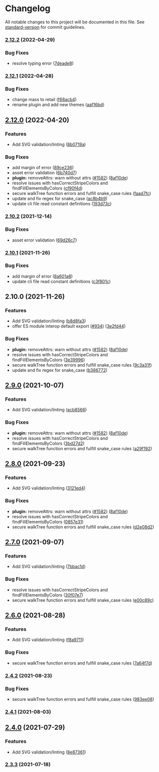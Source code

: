 # Changelog

All notable changes to this project will be documented in this file. See [standard-version](https://github.com/conventional-changelog/standard-version) for commit guidelines.

### [2.12.2](https://github.com/mbank-design/svgo/compare/v2.12.1...v2.12.2) (2022-04-29)


### Bug Fixes

* resolve typing error ([7deade8](https://github.com/mbank-design/svgo/commit/7deade8ec339b0b58828b05a7edb5afb8cf96495))

### [2.12.1](https://github.com/mbank-design/svgo/compare/v2.12.0...v2.12.1) (2022-04-28)


### Bug Fixes

* change mass to retail ([f68acb4](https://github.com/mbank-design/svgo/commit/f68acb41c1bb2beba6197f485e968a2f00419f1e))
* rename plugin and add new themes ([aaf16bd](https://github.com/mbank-design/svgo/commit/aaf16bd0abb4340cd19da26cf14910aa4f7ed282))

## [2.12.0](https://github.com/mbank-design/svgo/compare/v2.6.1...v2.12.0) (2022-04-20)


### Features

* Add SVG validation/linting ([8b0719a](https://github.com/mbank-design/svgo/commit/8b0719a7c22b1739b3953acef74471252cbc5a46))


### Bug Fixes

* add margin of error ([89ce236](https://github.com/mbank-design/svgo/commit/89ce236b3769fc9bea79421e22f2dfc4548cf03e))
* asset error validation ([6b740d7](https://github.com/mbank-design/svgo/commit/6b740d7268cbecf59bba65c847043550f28b9e6c))
* **plugin:** removeAttrs: warn without attrs ([#1582](https://github.com/mbank-design/svgo/issues/1582)) ([8af10de](https://github.com/mbank-design/svgo/commit/8af10de8d440a4bfdeffeadcba6a34bed615b25c))
* resolve issues with hasCorrectStripeColors and findFillElementsByColors ([cf90f4d](https://github.com/mbank-design/svgo/commit/cf90f4d76e7d4f886005baffd2d1d71d479589e3))
* secure walkTree function errors and fulfill snake_case rules ([faad7fc](https://github.com/mbank-design/svgo/commit/faad7fc6dc1fa3b42dbf7910040bc9f8642a2398))
* update and fix regex for snake_case ([ac8b4b9](https://github.com/mbank-design/svgo/commit/ac8b4b98d22779906d047c5d3000107f85ae430f))
* update cli file read constant definitions ([193d73c](https://github.com/mbank-design/svgo/commit/193d73c5a9ca225b8db1f0985c29acab453bc16c))

### [2.10.2](https://github.com/mbank-design/svgo/compare/v2.10.1...v2.10.2) (2021-12-14)


### Bug Fixes

* asset error validation ([69d26c7](https://github.com/mbank-design/svgo/commit/69d26c7385884aacc73a9841b3c5fd0a824b29c2))

### [2.10.1](https://github.com/mbank-design/svgo/compare/v2.10.0...v2.10.1) (2021-11-26)


### Bug Fixes

* add margin of error ([8a601a8](https://github.com/mbank-design/svgo/commit/8a601a808d5b425e2f482830a15d022b72b0d03a))
* update cli file read constant definitions ([c3f801c](https://github.com/mbank-design/svgo/commit/c3f801cc916d93cc11d8f0e827e77eb6022da702))

## 2.10.0 (2021-11-26)


### Features

* Add SVG validation/linting ([b8d8fa3](https://github.com/mbank-design/svgo/commit/b8d8fa3e93103bb2811b7623e163127e84f53185))
* offer ES module interop default export ([#934](https://github.com/mbank-design/svgo/issues/934)) ([3e2fd44](https://github.com/mbank-design/svgo/commit/3e2fd44a17a464514f32f526ba6cd972ab4816c5))


### Bug Fixes

* **plugin:** removeAttrs: warn without attrs ([#1582](https://github.com/mbank-design/svgo/issues/1582)) ([8af10de](https://github.com/mbank-design/svgo/commit/8af10de8d440a4bfdeffeadcba6a34bed615b25c))
* resolve issues with hasCorrectStripeColors and findFillElementsByColors ([3e39996](https://github.com/mbank-design/svgo/commit/3e39996b5998457c3916e2a368cf1d3f63a5f052))
* secure walkTree function errors and fulfill snake_case rules ([9c3a31f](https://github.com/mbank-design/svgo/commit/9c3a31fc5f79858abd9275b45c0f18c32ab97590))
* update and fix regex for snake_case ([b386772](https://github.com/mbank-design/svgo/commit/b386772d14b9ca1523fc4f65372b1c3db95f517c))

## [2.9.0](https://github.com/mbank-design/svgo/compare/v2.6.1...v2.9.0) (2021-10-07)


### Features

* Add SVG validation/linting ([acb8566](https://github.com/mbank-design/svgo/commit/acb856656f20a11e452dcdc560395aa30112eec8))


### Bug Fixes

* **plugin:** removeAttrs: warn without attrs ([#1582](https://github.com/mbank-design/svgo/issues/1582)) ([8af10de](https://github.com/mbank-design/svgo/commit/8af10de8d440a4bfdeffeadcba6a34bed615b25c))
* resolve issues with hasCorrectStripeColors and findFillElementsByColors ([3bd27d2](https://github.com/mbank-design/svgo/commit/3bd27d2bcd5620a645107c34d5e4a538f8620f22))
* secure walkTree function errors and fulfill snake_case rules ([a29f192](https://github.com/mbank-design/svgo/commit/a29f1921375399b9a988a37bb65fb39858840391))

## [2.8.0](https://github.com/mbank-design/svgo/compare/v2.6.1...v2.8.0) (2021-09-23)


### Features

* Add SVG validation/linting ([3121ed4](https://github.com/mbank-design/svgo/commit/3121ed44b33ef5a2d6d33d074905872e95fc99cb))


### Bug Fixes

* **plugin:** removeAttrs: warn without attrs ([#1582](https://github.com/mbank-design/svgo/issues/1582)) ([8af10de](https://github.com/mbank-design/svgo/commit/8af10de8d440a4bfdeffeadcba6a34bed615b25c))
* resolve issues with hasCorrectStripeColors and findFillElementsByColors ([0857e31](https://github.com/mbank-design/svgo/commit/0857e31229e08a66e72c6f5adffae16e6ab24758))
* secure walkTree function errors and fulfill snake_case rules ([d2e08d2](https://github.com/mbank-design/svgo/commit/d2e08d2b4f6bfc5d31d89c2fc34940c1671030ff))

## [2.7.0](https://github.com/mbank-design/svgo/compare/v2.5.0...v2.7.0) (2021-09-07)


### Features

* Add SVG validation/linting ([7bbac1d](https://github.com/mbank-design/svgo/commit/7bbac1d6244876b0f33fda81d71912da74d3f4a6))


### Bug Fixes

* resolve issues with hasCorrectStripeColors and findFillElementsByColors ([30f07e7](https://github.com/mbank-design/svgo/commit/30f07e7f69e376af72a98851119c641c77f1d4da))
* secure walkTree function errors and fulfill snake_case rules ([e00c89c](https://github.com/mbank-design/svgo/commit/e00c89c0c7b9c939c98a87636d011b99d3547bfa))

## [2.6.0](https://github.com/mbank-design/svgo/compare/v2.5.0...v2.6.0) (2021-08-28)


### Features

* Add SVG validation/linting ([f8a9711](https://github.com/mbank-design/svgo/commit/f8a97112ed247ec79d21bd2cac6ed598414e799d))


### Bug Fixes

* secure walkTree function errors and fulfill snake_case rules ([7a64f7d](https://github.com/mbank-design/svgo/commit/7a64f7d47a723a5f4a86b89483f2a75da40c9ed9))

### [2.4.2](https://github.com/mbank-design/svgo/compare/v2.4.1...v2.4.2) (2021-08-23)


### Bug Fixes

* secure walkTree function errors and fulfill snake_case rules ([983ee08](https://github.com/mbank-design/svgo/commit/983ee08334ba8d60e27a482f8d5454ec6e06886f))

### [2.4.1](https://github.com/mbank-design/svgo/compare/v2.4.0...v2.4.1) (2021-08-03)

## [2.4.0](https://github.com/mbank-design/svgo/compare/v2.3.3...v2.4.0) (2021-07-29)


### Features

* Add SVG validation/linting ([8e87361](https://github.com/mbank-design/svgo/commit/8e87361e2e4beffadb9ccdb27e2932d191fa3474))

### [2.3.3](https://github.com/mbank-design/svgo/compare/v2.3.2...v2.3.3) (2021-07-18)
